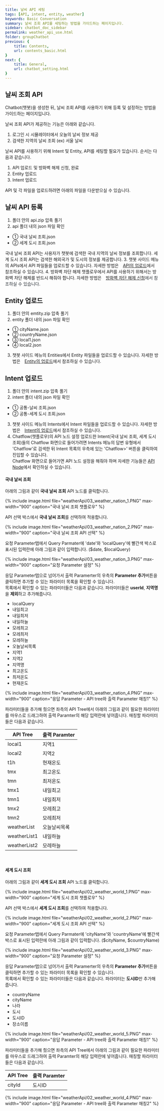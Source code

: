 ```yaml
---
title: 날씨 API 세팅
tags: [API, intent, entity, weather]
keywords: Basic Conversation
summary: 날씨 조회 API를 세팅하는 방법을 가이드하는 페이지입니다.
sidebar: chatbot_doc_sidebar
permalink: weather_api_use.html
folder: groupChatbot
previous: {
    title: Contents, 
    url: contents_basic.html
}
next: {
    title: General,
    url: chatbot_setting.html
}
---
```


## 날씨 조회 API
 Chatbot(챗봇)을 생성한 뒤, 날씨 조회 API를 사용하기 위해 등록 및 설정하는 방법을 가이드하는 페이지입니다.
 
 날씨 조회 API가 제공하는 기능은 아래와 같습니다.
 1. 로그인 시 시뮬레이터에서 오늘의 날씨 정보 제공
 2. 검색한 지역의 날씨 조회 (ex) 서울 날씨

 날씨 API를 사용하기 위해 Intent 및 Entity, API를 세팅할 필요가 있습니다. 순서는 다음과 같습니다.
 1. API 업로드 및 방화벽 해제 신청, 완료
 2. Entity 업로드
 3. Intent 업로드
 
 API 및 각 파일을 업로드하려면 아래의 파일을 다운받으실 수 있습니다.<br/>
<!-- * 다운로드 파일: <a href="zipFile/weatherInfo.zip" download>weatherInfo.zip</a> -->

## 날씨 API 등록
 1. 폴더 안의 api.zip 압축 풀기
 2. api 폴더 내의 json 파일 확인
  <!-- - ① 근무지 날씨 조회.json<br/>
  - ② 국내 날씨 조회.json<br/>
  - ③ 세계 도시 조회.json<br/> -->
  - ① 국내 날씨 조회.json<br/>
  - ② 세계 도시 조회.json<br/>
  <!-- ① 근무지 날씨 조회 API는 챗봇 사용자의 근무지 위치에서의 날씨 정보를 조회합니다. ②  -->
  국내 날씨 조회 API는 사용자가 챗봇에 검색한 국내 지역의 날씨 정보를 조회합니다. 세계 도시 조회 API는 검색한 해외국가 및 도시의 정보를 제공합니다.
 3. 챗봇 사이드 메뉴의 APIs에서 API 파일들을 업로드할 수 있습니다. 자세한 방법은 <span style="color:#2c3238;"><i class="fa fa-external-link-square" aria-hidden="true" style="margin:0px 5px"></i>[API의 업로드](api_basic.html#업로드)</span>에서 참조하실 수 있습니다.
 4. 방화벽 차단 해제
 챗플로우에서 API를 사용하기 위해서는 방화벽 차단 해제를 반드시 해줘야 합니다. 자세한 방법은 <span style="color:#2c3238;"><i class="fa fa-external-link-square" aria-hidden="true" style="margin:0px 5px"></i>[방화벽 차단 해제 신청](api_basic.html#방화벽-차단-해제-신청)에서 참조하실 수 있습니다.


## Entity 업로드
 1. 폴더 안의 emtity.zip 압축 풀기
 2. entity 폴더 내의 json 파일 확인
  - ① cityName.json<br/>
  - ② countryName.json<br/>
  - ③ local1.json<br/>
  - ④ local2.json<br/>
 3. 챗봇 사이드 메뉴의 Entities에서 Entity 파일들을 업로드할 수 있습니다. 자세한 방법은 <span style="color:#2c3238;"><i class="fa fa-external-link-square" aria-hidden="true" style="margin:0px 5px"></i>[Entity의 업로드](entity_basic.html#업로드)</span>에서 참조하실 수 있습니다.


## Intent 업로드
<!-- {% include note.html content="날씨 API들을 방화벽 차단 해제를 완료하고 난 뒤에 Intent를 업로드하면 순서 4(Chatflow(챗플로우)의 API 노드 설정)를 스킵할 수 있으므로 권장드립니다." %} -->
 1. 폴더 안의 intent.zip 압축 풀기
 2. intent 폴더 내의 json 파일 확인
<!--   - ① 공통-근무지 날씨 조회.json<br/>
  - ② 공통-날씨 조회.json<br/>
  - ③ 공통-세계 도시 조회.json<br/> -->
  - ① 공통-날씨 조회.json<br/>
  - ② 공통-세계 도시 조회.json<br/>
 3. 챗봇 사이드 메뉴의 Intents에서 Intent 파일들을 업로드할 수 있습니다. 자세한 방법은 <span style="color:#2c3238;"><i class="fa fa-external-link-square" aria-hidden="true" style="margin:0px 5px"></i>[Intent의 업로드](intent_basic.html#업로드)</span>에서 참조하실 수 있습니다. 
 4. Chatflow(챗플로우)의 API 노드 설정
 업로드한 Intent(국내 날씨 조회, 세계 도시 조회)들의 Chatflow 화면으로 들어가려면 Intents 메뉴의 답변 유형에서 'Chatflow'로 검색한 뒤 Intent 목록의 우측에 있는 'Chatflow>' 버튼을 클릭하여 진입할 수 있습니다.<br/>
 Chatflow 화면으로 들어가면 API 노드 설정을 해줘야 하며 자세한 기능들은 [API Node](intent_response_chatflow_api.html)에서 확인하실 수 있습니다.<br/>


<!-- #### 근무지 날씨 조회
아래의 그림과 같이 **근무지 날씨 조회** API 노드를 클릭합니다.
{% include image.html file="weatherApi/01_weather_emp_1.PNG" max-width="900" caption="근무자 날씨 조회 챗플로우" %}

API 선택 박스에서 **근무지 날씨 조회**를 선택하여 적용합니다.
{% include image.html file="weatherApi/01_weather_emp_2.PNG" max-width="900" caption="근무자 날씨 조회 API 선택" %} 

요청 Parameter탭에서 Query Parmater에 'chatbotId'와 'userId'에 빨간색 박스로 표시된 입력란에 아래 그림과 같이 입력합니다. (챗봇아이디, $userId)
{% include image.html file="weatherApi/01_weather_emp_3.PNG" max-width="900" caption="요청 Parameter 설정" %}
{% include note.html content="챗봇 아이디 설정은 사이드 메뉴의 [Settings] > Chatbot Info. > Bot ID 에서 확인할 수 있습니다" %} 

응답 Parameter탭으로 넘어가서 출력 Paramerter의 우측의 **Parameter 추가**버튼을 클릭하면 추가할 수 있는 파라미터 목록을 확인할 수 있습니다.<br/>
목록에서 확인할 수 있는 파라미터들은 다음과 같습니다. 파라미터들은 **userId**, **지역명**을 **제외**하고 추가해줍니다.
- userId
- 내일최고
- 내일최저
- 내일하늘
- 모레최고
- 모레최저
- 모레하늘
- 오늘날씨목록
- 지역1
- 지역2
- 지역명
- 최고온도
- 최저온도
- 현재온도

{% include image.html file="weatherApi/01_weather_emp_4.PNG" max-width="900" caption="응답 Parameter - Parameter 추가" %} 

파라미터들을 추가해 줬으면 좌측의 API Tree에서 아래의 그림과 같이 필요한 파라미터를 마우스로 드래그하여 출력 Paramter의 해당 입력란에 넣어줍니다. 매칭할 파라미터들은 다음과 같습니다.

| API Tree | 출력 Paramter | 
|--------|-------|
| local1 | 지역1 |
| local2 | 지역2 |
| t1h | 현재온도 |
| tmx | 최고온도 |
| tmn | 최저온도 |
| tmx1 | 내일최고 |
| tmn1 | 내일최저 |
| tmx2 | 모레최고 |
| tmn2 | 모레최저 |
| weatherList | 오늘날씨목록 |
| weatherList1 | 내일하늘 |
| weatherList2 | 모레하늘 |

{% include image.html file="weatherApi/01_weather_emp_5.PNG" max-width="900" caption="응답 Parameter - API tree와 출력 Parameter 매칭1" %}
{% include image.html file="weatherApi/01_weather_emp_6_1.PNG" max-width="900" caption="응답 Parameter - API tree와 출력 Parameter 매칭2" %} 
<br/> -->

#### 국내 날씨 조회
아래의 그림과 같이 **국내 날씨 조회** API 노드를 클릭합니다.
 <!-- 국내 날씨 API 챗플로우 -->
{% include image.html file="weatherApi/03_weather_nation_1.PNG" max-width="900" caption="국내 날씨 조회 챗플로우" %} 

API 선택 박스에서 **국내 날씨 조회**를 선택하여 적용합니다.
<!-- API 노드 전1 -->
{% include image.html file="weatherApi/03_weather_nation_2.PNG" max-width="900" caption="국내 날씨 조회 API 선택" %} 

요청 Parameter탭에서 Query Parmater에 'date'와 'localQuery'에 빨간색 박스로 표시된 입력란에 아래 그림과 같이 입력합니다. ($date, $localQuery)
<!-- API 노드 전2 -->
{% include image.html file="weatherApi/03_weather_nation_3.PNG" max-width="900" caption="요청 Parameter 설정" %} 

응답 Parameter탭으로 넘어가서 출력 Paramerter의 우측의 **Parameter 추가**버튼을 클릭하면 추가할 수 있는 파라미터 목록을 확인할 수 있습니다.<br/>
목록에서 확인할 수 있는 파라미터들은 다음과 같습니다. 파라미터들은 **userId**, **지역명**을 **제외**하고 추가해줍니다. <!-- (근무지 날씨 조회 API와 동일하게 세팅합니다) -->

- localQuery
- 내일최고
- 내일최저
- 내일하늘
- 모레최고
- 모레최저
- 모레하늘
- 오늘날씨목록
- 지역1
- 지역2
- 지역명
- 최고온도
- 최저온도
- 현재온도

<!-- API 노드 후1 -->
{% include image.html file="weatherApi/03_weather_nation_4.PNG" max-width="900" caption="응답 Parameter - API tree와 출력 Parameter 매칭1" %} 

파라미터들을 추가해 줬으면 좌측의 API Tree에서 아래의 그림과 같이 필요한 파라미터를 마우스로 드래그하여 출력 Paramter의 해당 입력란에 넣어줍니다. 매칭할 파라미터들은 다음과 같습니다.

| API Tree | 출력 Paramter | 
|--------|-------|
| local1 | 지역1 |
| local2 | 지역2 |
| t1h | 현재온도 |
| tmx | 최고온도 |
| tmn | 최저온도 |
| tmx1 | 내일최고 |
| tmn1 | 내일최저 |
| tmx2 | 모레최고 |
| tmn2 | 모레최저 |
| weatherList | 오늘날씨목록 |
| weatherList1 | 내일하늘 |
| weatherList2 | 모레하늘 |

<br/>

#### 세계 도시 조회
아래의 그림과 같이 **세계 도시 조회** API 노드를 클릭합니다.
 <!-- 세계 도시 API 챗플로우 -->
{% include image.html file="weatherApi/02_weather_world_1.PNG" max-width="900" caption="세계 도시 조회 챗플로우" %} 

API 선택 박스에서 **세계 도시 조회**를 선택하여 적용합니다.
<!-- API 노드 전1 -->
{% include image.html file="weatherApi/02_weather_world_2.PNG" max-width="900" caption="세계 도시 조회 API 선택" %} 

요청 Parameter탭에서 Query Parmater에 'cityName'와 'countryName'에 빨간색 박스로 표시된 입력란에 아래 그림과 같이 입력합니다. ($cityName, $countryName)
<!-- API 노드 전2 -->
{% include image.html file="weatherApi/02_weather_world_3.PNG" max-width="900" caption="요청 Parameter 설정" %} 

응답 Parameter탭으로 넘어가서 출력 Paramerter의 우측의 **Parameter 추가**버튼을 클릭하면 추가할 수 있는 파라미터 목록을 확인할 수 있습니다.<br/>
목록에서 확인할 수 있는 파라미터들은 다음과 같습니다. 파라미터는 **도시ID**만 추가해줍니다.
- countryName
- cityName 
- 나라
- 도시
- 도시ID
- 장소이름
<!-- API 노드 후1 -->
{% include image.html file="weatherApi/02_weather_world_5.PNG" max-width="900" caption="응답 Parameter - API tree와 출력 Parameter 매칭1" %} 

파라미터들을 추가해 줬으면 좌측의 API Tree에서 아래의 그림과 같이 필요한 파라미터를 마우스로 드래그하여 출력 Paramter의 해당 입력란에 넣어줍니다. 매칭할 파라미터들은 다음과 같습니다.

| API Tree | 출력 Paramter | 
|--------|-------|
| cityId | 도시ID |

<!-- API 노드 후2 -->
{% include image.html file="weatherApi/02_weather_world_4.PNG" max-width="900" caption="응답 Parameter - API tree와 출력 Parameter 매칭2" %} 